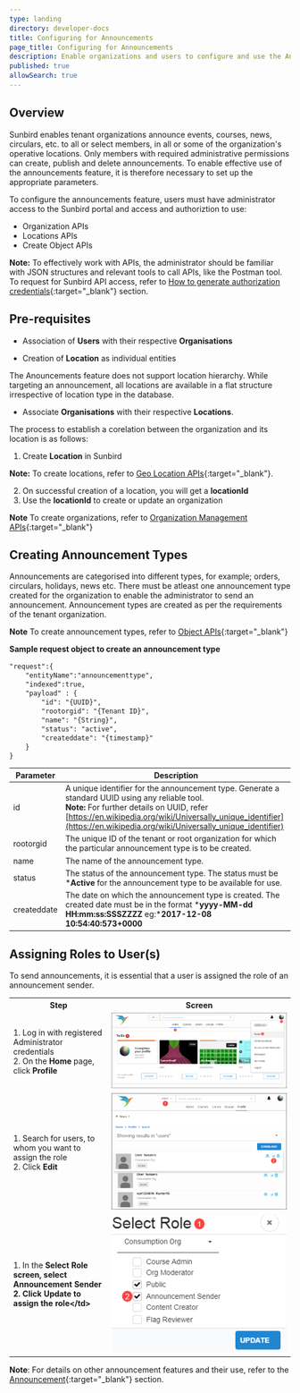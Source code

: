 ```yaml
---
type: landing
directory: developer-docs
title: Configuring for Announcements
page_title: Configuring for Announcements 
description: Enable organizations and users to configure and use the Announcement feature on Sunbird 
published: true
allowSearch: true
---
```

## Overview

Sunbird enables tenant organizations announce events, courses, news, circulars, etc. to all or select members, in all or some of the organization's operative locations. Only members with required administrative permissions can create, publish and delete announcements. To enable effective use of the announcements feature, it is therefore necessary to set up the appropriate parameters. 

To configure the announcements feature, users must have administrator access to the Sunbird portal and access and authoriztion to use:

* Organization APIs 
* Locations APIs 
* Create Object APIs 

**Note:** To effectively work with APIs, the administrator should be familiar with JSON structures and relevant tools to call APIs, like the Postman tool. To request for Sunbird API access, refer to [How to generate authorization credentials](http://www.sunbird.org/developer-docs/telemetry/authtokengenerator_jslibrary/#how-to-generate-authorization-credentials){:target="_blank"} section.

## Pre-requisites

 + Association of **Users** with their respective **Organisations**
 
 + Creation of **Location** as individual entities  
 
The Anouncements feature does not support location hierarchy. While targeting an announcement, all locations are available in a flat structure irrespective of location type in the database.
 
 + Associate **Organisations** with their respective **Locations**. 
 
 The process to establish a corelation between the organization and its location is as follows: 
 
  1. Create **Location** in Sunbird
 
**Note:** To create locations, refer to [Geo Location APIs](http://www.sunbird.org/apis/geolocationapi/){:target="_blank"}.

  2. On successful creation of a location, you will get a **locationId**
  3. Use the **locationId** to create or update an organization
 
 **Note** To create organizations, refer to [Organization Management APIs](http://www.sunbird.org/apis/orgapi/){:target="_blank"}
 
## Creating Announcement Types

Announcements are categorised into different types, for example; orders, circulars, holidays, news etc. There must be atleast one announcement type created for the organization to enable the administrator to send an announcement. Announcement types are created as per the requirements of the tenant organization.

**Note** To create announcement types, refer to [Object APIs](http://www.sunbird.org/apis/objectapi/){:target="_blank"}

**Sample request object to create an announcement type**

    "request":{
        "entityName":"announcementtype",
        "indexed":true,
        "payload" : {
            "id": "{UUID}",
            "rootorgid": "{Tenant ID}",
            "name": "{String}",
            "status": "active",
            "createddate": "{timestamp}"
        }
    }

| Parameter | Description|
|-----------|-----------------------------------------------------------------------------------------------------------------------------------------------------------|
| id        | A unique identifier for the announcement type. Generate a standard UUID using any reliable tool.<br>**Note:**  For further details on UUID, refer [https://en.wikipedia.org/wiki/Universally_unique_identifier](https://en.wikipedia.org/wiki/Universally_unique_identifier)|
| rootorgid | The unique ID of the tenant or root organization for which the particular announcement type is to be created.| 
| name| The name of the announcement type.| 
| status| The status of the announcement type. The status must be ***Active** for the announcement type to be available for use.|
| createddate | The date on which the announcement type is created. The created date must be in the format ***yyyy-MM-dd HH:mm:ss:SSSZZZZ** eg:***2017-12-08 10:54:40:573+0000** |


<h2 id="assigning-roles-to-users">Assigning Roles to User(s)</h2>

<p>To send announcements, it is essential that a user is assigned the role of an announcement sender.</p>

<table>
    <tr>
    <th style="width:35%;">Step</th>
    <th style="width:65%;">Screen</th>
    </tr>
    <tr>
      <td>1. Log in with registered Administrator credentials <br />2. On the <b>Home</b> page, click <b>Profile</b> </td>
      <td><img src="pages/features-documentation/images/announcement/assignuserrole1.png" /></td>
    </tr>
    <tr>
    <td>1. Search for users, to whom you want to assign the role <br />2. Click <b>Edit</b> 
    </td>
    <td><img src="pages/features-documentation/images/announcement/assignuserrole2.png" />
    </td>
    </tr>
    <tr>
    <td>1. In the <b>Select Role<b> screen, select <b>Announcement Sender</b> <br />2. Click <b>Update</b> to assign the role&lt;/td&gt;
    </b></b></td><td><img src="pages/features-documentation/images/announcement/assignuserrole3.png" />
    </td>
</tr>
</table>

**Note**: For details on other announcement features and their use, refer to the [Announcement](http://www.sunbird.org/features-documentation/announcement/){:target="_blank"} section.
